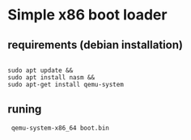 # Simple x86 boot loader

## requirements (debian installation)
<code>
sudo apt update &&
sudo apt install nasm &&
sudo apt-get install qemu-system
</code>

## runing
<code> qemu-system-x86_64 boot.bin 
</code>
